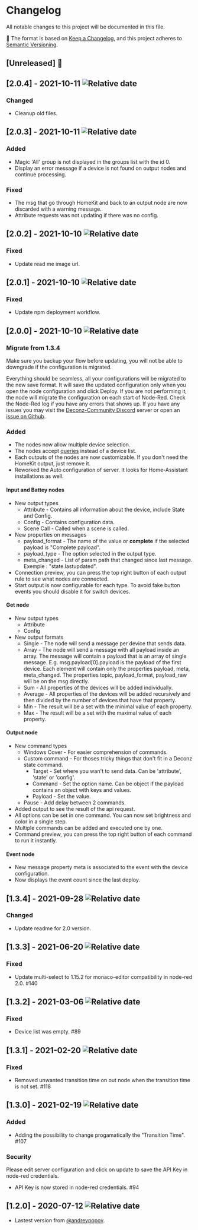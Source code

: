 # Changelog

All notable changes to this project will be documented in this file.

:memo: The format is based on [Keep a Changelog](https://keepachangelog.com/en/1.0.0/), and this project adheres
to [Semantic Versioning](https://semver.org/spec/v2.0.0.html).

## [Unreleased] :construction:

## [2.0.4] - 2021-10-11 ![Relative date](https://img.shields.io/date/1633986241?label=)

### Changed

- Cleanup old files.

## [2.0.3] - 2021-10-11 ![Relative date](https://img.shields.io/date/1633985783?label=)

### Added

- Magic 'All' group is not displayed in the groups list with the id 0.
- Display an error message if a device is not found on output nodes and continue processing.

### Fixed

- The msg that go through HomeKit and back to an output node are now discarded with a warning message.
- Attribute requests was not updating if there was no config.

## [2.0.2] - 2021-10-10 ![Relative date](https://img.shields.io/date/1633881662?label=)

### Fixed

- Update read me image url.

## [2.0.1] - 2021-10-10 ![Relative date](https://img.shields.io/date/1633879095?label=)

### Fixed

- Update npm deployment workflow.

## [2.0.0] - 2021-10-10 ![Relative date](https://img.shields.io/date/1633877978?label=)

### Migrate from 1.3.4

Make sure you backup your flow before updating, you will not be able to downgrade if the configuration is migrated.

Everything should be seamless, all your configurations will be migrated to the new save format. It will save the updated
configuration only when you open the node configuration and click Deploy. If you are not performing it, the node will
migrate the configuration on each start of Node-Red. Check the Node-Red log if you have any errors that shows up. If you
have any issues you may visit the [Deconz-Community Discord](https://discord.gg/3XGEYY9) server or open
an [issue on Github](https://github.com/deconz-community/node-red-contrib-deconz/issues).

### Added

- The nodes now allow multiple device selection.
- The nodes accept [queries](https://github.com/deconz-community/node-red-contrib-deconz/wiki/Device-queries) instead of
  a device list.
- Each outputs of the nodes are now customizable. If you don't need the HomeKit output, just remove it.
- Reworked the Auto configuration of server. It looks for Home-Assistant installations as well.

#### Input and Battey nodes

- New output types
    - Attribute - Contains all information about the device, include State and Config.
    - Config - Contains configuration data.
    - Scene Call - Called when a scene is called.
- New properties on messages
    - payload_format - The name of the value or __complete__ if the selected payload is "Complete payload".
    - payload_type - The option selected in the output type.
    - meta_changed - List of param path that changed since last message. Exemple : "state.lastupdated".
- Connection preview, you can press the top right button of each output rule to see what nodes are connected.
- Start output is now configurable for each type. To avoid fake button events you should disable it for switch devices.

#### Get node

- New output types
    - Attribute
    - Config
- New output formats
    - Single - The node will send a message per device that sends data.
    - Array - The node will send a message with all payload inside an array. The message will contain a payload that is
      an array of single message. E.g. msg.payload[0].payload is the payload of the first device. Each element will
      contain only the properties payload, meta, meta_changed. The properties topic, payload_format, payload_raw will be
      on the msg directly.
    - Sum - All properties of the devices will be added individually.
    - Average - All properties of the devices will be added recursively and then divided by the number of devices that
      have that property.
    - Min - The result will be a set with the minimal value of each property.
    - Max - The result will be a set with the maximal value of each property.

#### Output node

- New command types
    - Windows Cover - For easier comprehension of commands.
    - Custom command - For thoses tricky things that don't fit in a Deconz state command.
        - Target - Set where you wan't to send data. Can be 'attribute', 'state' or 'config'.
        - Command - Set the option name. Can be object if the payload contains an object with keys and values.
        - Payload - Set the value.
    - Pause - Add delay between 2 commands.
- Added output to see the result of the api request.
- All options can be set in one command. You can now set brightness and color in a single step.
- Multiple commands can be added and executed one by one.
- Command preview, you can press the top right button of each command to run it instantly.

#### Event node

- New message property meta is associated to the event with the device configuration.
- Now displays the event count since the last deploy.

## [1.3.4] - 2021-09-28 ![Relative date](https://img.shields.io/date/1632782604?label=)

### Changed

- Update readme for 2.0 version.

## [1.3.3] - 2021-06-20 ![Relative date](https://img.shields.io/date/1624190689?label=)

### Fixed

- Update multi-select to 1.15.2 for monaco-editor compatibility in node-red 2.0. #140

## [1.3.2] - 2021-03-06 ![Relative date](https://img.shields.io/date/1615059740?label=)

### Fixed

- Device list was empty. #89

## [1.3.1] - 2021-02-20 ![Relative date](https://img.shields.io/date/1613827429?label=)

### Fixed

- Removed unwanted transition time on out node when the transition time is not set. #118

## [1.3.0] - 2021-02-19 ![Relative date](https://img.shields.io/date/1613738128?label=)

### Added

- Adding the possibility to change progamatically the "Transition Time". #107

### Security

Please edit server configuration and click on update to save the API Key in node-red credentials.

- API Key is now stored in node-red credentials. #94

## [1.2.0] - 2020-07-12 ![Relative date](https://img.shields.io/date/1594559914?label=)

- Lastest version from [@andreypopov](https://github.com/andreypopov).
